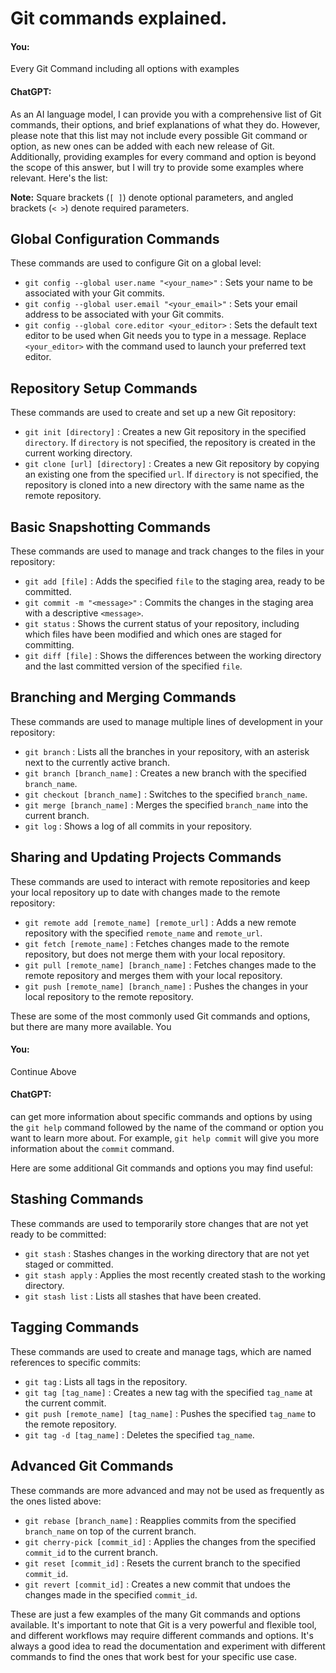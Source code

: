 # Git commands explained.

#### You:
Every Git Command including all options with examples

#### ChatGPT:
As an AI language model, I can provide you with a comprehensive list of Git commands, their options, and brief explanations of what they do. However, please note that this list may not include every possible Git command or option, as new ones can be added with each new release of Git. Additionally, providing examples for every command and option is beyond the scope of this answer, but I will try to provide some examples where relevant. Here's the list:

**Note:** Square brackets (`[ ]`) denote optional parameters, and angled brackets (`< >`) denote required parameters.

## Global Configuration Commands

These commands are used to configure Git on a global level:

- `git config --global user.name "<your_name>"` : Sets your name to be associated with your Git commits.
- `git config --global user.email "<your_email>"` : Sets your email address to be associated with your Git commits.
- `git config --global core.editor <your_editor>` : Sets the default text editor to be used when Git needs you to type in a message. Replace `<your_editor>` with the command used to launch your preferred text editor.

## Repository Setup Commands

These commands are used to create and set up a new Git repository:

- `git init [directory]` : Creates a new Git repository in the specified `directory`. If `directory` is not specified, the repository is created in the current working directory.
- `git clone [url] [directory]` : Creates a new Git repository by copying an existing one from the specified `url`. If `directory` is not specified, the repository is cloned into a new directory with the same name as the remote repository.

## Basic Snapshotting Commands

These commands are used to manage and track changes to the files in your repository:

- `git add [file]` : Adds the specified `file` to the staging area, ready to be committed.
- `git commit -m "<message>"` : Commits the changes in the staging area with a descriptive `<message>`.
- `git status` : Shows the current status of your repository, including which files have been modified and which ones are staged for committing.
- `git diff [file]` : Shows the differences between the working directory and the last committed version of the specified `file`.

## Branching and Merging Commands

These commands are used to manage multiple lines of development in your repository:

- `git branch` : Lists all the branches in your repository, with an asterisk next to the currently active branch.
- `git branch [branch_name]` : Creates a new branch with the specified `branch_name`.
- `git checkout [branch_name]` : Switches to the specified `branch_name`.
- `git merge [branch_name]` : Merges the specified `branch_name` into the current branch.
- `git log` : Shows a log of all commits in your repository.

## Sharing and Updating Projects Commands

These commands are used to interact with remote repositories and keep your local repository up to date with changes made to the remote repository:

- `git remote add [remote_name] [remote_url]` : Adds a new remote repository with the specified `remote_name` and `remote_url`.
- `git fetch [remote_name]` : Fetches changes made to the remote repository, but does not merge them with your local repository.
- `git pull [remote_name] [branch_name]` : Fetches changes made to the remote repository and merges them with your local repository.
- `git push [remote_name] [branch_name]` : Pushes the changes in your local repository to the remote repository.

These are some of the most commonly used Git commands and options, but there are many more available. You


#### You:
Continue Above

#### ChatGPT:
can get more information about specific commands and options by using the `git help` command followed by the name of the command or option you want to learn more about. For example, `git help commit` will give you more information about the `commit` command.

Here are some additional Git commands and options you may find useful:

## Stashing Commands

These commands are used to temporarily store changes that are not yet ready to be committed:

- `git stash` : Stashes changes in the working directory that are not yet staged or committed.
- `git stash apply` : Applies the most recently created stash to the working directory.
- `git stash list` : Lists all stashes that have been created.

## Tagging Commands

These commands are used to create and manage tags, which are named references to specific commits:

- `git tag` : Lists all tags in the repository.
- `git tag [tag_name]` : Creates a new tag with the specified `tag_name` at the current commit.
- `git push [remote_name] [tag_name]` : Pushes the specified `tag_name` to the remote repository.
- `git tag -d [tag_name]` : Deletes the specified `tag_name`.

## Advanced Git Commands

These commands are more advanced and may not be used as frequently as the ones listed above:

- `git rebase [branch_name]` : Reapplies commits from the specified `branch_name` on top of the current branch.
- `git cherry-pick [commit_id]` : Applies the changes from the specified `commit_id` to the current branch.
- `git reset [commit_id]` : Resets the current branch to the specified `commit_id`.
- `git revert [commit_id]` : Creates a new commit that undoes the changes made in the specified `commit_id`.

These are just a few examples of the many Git commands and options available. It's important to note that Git is a very powerful and flexible tool, and different workflows may require different commands and options. It's always a good idea to read the documentation and experiment with different commands to find the ones that work best for your specific use case.
